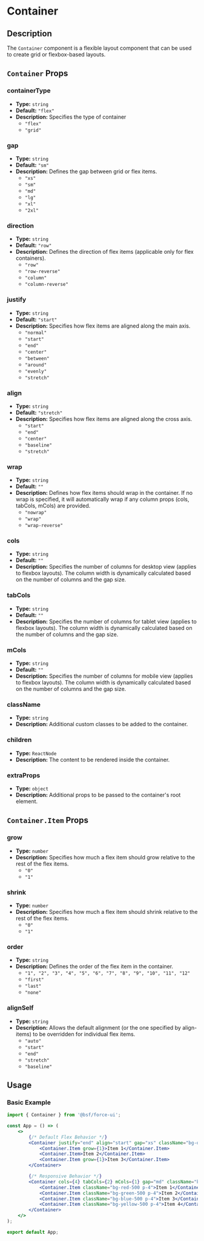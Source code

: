 # Container

## Description

The `Container` component is a flexible layout component that can be used to create grid or flexbox-based layouts.

## `Container` Props

### containerType
- **Type:** `string`
- **Default:** `"flex"`
- **Description:** Specifies the type of container
    - `"flex"`
    - `"grid"`

### gap
- **Type:** `string`
- **Default:** `"sm"`
- **Description:** Defines the gap between grid or flex items.
    - `"xs"`
    - `"sm"`
    - `"md"`
    - `"lg"`
    - `"xl"`
    - `"2xl"`

### direction
- **Type:** `string`
- **Default:** `"row"`
- **Description:** Defines the direction of flex items (applicable only for flex containers).
    - `"row"`
    - `"row-reverse"`
    - `"column"`
    - `"column-reverse"`

### justify
- **Type:** `string`
- **Default:** `"start"`
- **Description:** Specifies how flex items are aligned along the main axis.
    - `"normal"`
    - `"start"`
    - `"end"`
    - `"center"`
    - `"between"`
    - `"around"`
    - `"evenly"`
    - `"stretch"`

### align
- **Type:** `string`
- **Default:** `"stretch"`
- **Description:** Specifies how flex items are aligned along the cross axis.
    - `"start"`
    - `"end"`
    - `"center"`
    - `"baseline"`
    - `"stretch"`

### wrap
- **Type:** `string`
- **Default:** `""`
- **Description:** Defines how flex items should wrap in the container. If no wrap is specified, it will automatically wrap if any column props (cols, tabCols, mCols) are provided.
    - `"nowrap"`
    - `"wrap"`
    - `"wrap-reverse"`

### cols
- **Type:** `string`
- **Default:** `""`
- **Description:** Specifies the number of columns for desktop view (applies to flexbox layouts). The column width is dynamically calculated based on the number of columns and the gap size.

### tabCols
- **Type:** `string`
- **Default:** `""`
- **Description:** Specifies the number of columns for tablet view (applies to flexbox layouts). The column width is dynamically calculated based on the number of columns and the gap size.

### mCols
- **Type:** `string`
- **Default:** `""`
- **Description:** Specifies the number of columns for mobile view (applies to flexbox layouts). The column width is dynamically calculated based on the number of columns and the gap size.

### className
- **Type:** `string`
- **Description:** Additional custom classes to be added to the container.

### children
- **Type:** `ReactNode`
- **Description:** The content to be rendered inside the container.

### extraProps
- **Type:** `object`
- **Description:** Additional props to be passed to the container's root element.

## `Container.Item` Props

### grow
- **Type:** `number`
- **Description:** Specifies how much a flex item should grow relative to the rest of the flex items.
    - `"0"`
    - `"1"`

### shrink
- **Type:** `number`
- **Description:** Specifies how much a flex item should shrink relative to the rest of the flex items.
    - `"0"`
    - `"1"`

### order
- **Type:** `string`
- **Description:** Defines the order of the flex item in the container.
    - `"1", "2", "3", "4", "5", "6", "7", "8", "9", "10", "11", "12"`
    - `"first"`
    - `"last"`
    - `"none"`

### alignSelf
- **Type:** `string`
- **Description:** Allows the default alignment (or the one specified by align-items) to be overridden for individual flex items.
    - `"auto"`
    - `"start"`
    - `"end"`
    - `"stretch"`
    - `"baseline"`

## Usage

### Basic Example

```jsx
import { Container } from '@bsf/force-ui';

const App = () => (
    <>
        {/* Default Flex Behavior */}
        <Container justify="end" align="start" gap="xs" className="bg-orange-300 h-60">
            <Container.Item grow={1}>Item 1</Container.Item>
            <Container.Item>Item 2</Container.Item>
            <Container.Item grow={1}>Item 3</Container.Item>
        </Container>

        {/* Responsive Behavior */}
        <Container cols={4} tabCols={2} mCols={1} gap="md" className="bg-pink-200 p-4">
            <Container.Item className="bg-red-500 p-4">Item 1</Container.Item>
            <Container.Item className="bg-green-500 p-4">Item 2</Container.Item>
            <Container.Item className="bg-blue-500 p-4">Item 3</Container.Item>
            <Container.Item className="bg-yellow-500 p-4">Item 4</Container.Item>
        </Container>
    </>
);

export default App;
```